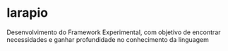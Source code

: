 # larapio
Desenvolvimento do Framework Experimental, com objetivo de encontrar necessidades e ganhar profundidade no conhecimento da linguagem
